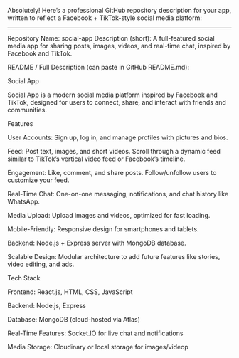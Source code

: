 Absolutely! Here’s a professional GitHub repository description for your app, written to reflect a Facebook + TikTok-style social media platform:


---

Repository Name: social-app
Description (short):
A full-featured social media app for sharing posts, images, videos, and real-time chat, inspired by Facebook and TikTok.

README / Full Description (can paste in GitHub README.md):

Social App

Social App is a modern social media platform inspired by Facebook and TikTok, designed for users to connect, share, and interact with friends and communities.

Features

User Accounts: Sign up, log in, and manage profiles with pictures and bios.

Feed: Post text, images, and short videos. Scroll through a dynamic feed similar to TikTok’s vertical video feed or Facebook’s timeline.

Engagement: Like, comment, and share posts. Follow/unfollow users to customize your feed.

Real-Time Chat: One-on-one messaging, notifications, and chat history like WhatsApp.

Media Upload: Upload images and videos, optimized for fast loading.

Mobile-Friendly: Responsive design for smartphones and tablets.

Backend: Node.js + Express server with MongoDB database.

Scalable Design: Modular architecture to add future features like stories, video editing, and ads.


Tech Stack

Frontend: React.js, HTML, CSS, JavaScript

Backend: Node.js, Express

Database: MongoDB (cloud-hosted via Atlas)

Real-Time Features: Socket.IO for live chat and notifications

Media Storage: Cloudinary or local storage for images/videop

